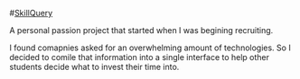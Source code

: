 #[SkillQuery](skillquery.com)

A personal passion project that started when I was begining recruiting. 

I found comapnies asked for an overwhelming amount of technologies. So I decided to comile that information into a single interface to help other students decide what to invest their time into. 
